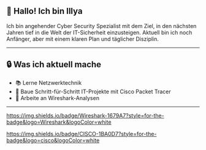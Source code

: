 ## 👋 Hallo! Ich bin Illya

Ich bin angehender Cyber Security Spezialist mit dem Ziel, in den nächsten Jahren tief in die Welt der IT-Sicherheit einzusteigen. Aktuell bin ich noch Anfänger, aber mit einem klaren Plan und täglicher Disziplin.


---

## 🔒 Was ich aktuell mache

- 📚 Lerne Netzwerktechnik
- 🧪 Baue Schritt-für-Schritt IT-Projekte mit Cisco Packet Tracer
- 🧠 Arbeite an Wireshark-Analysen 

---

https://img.shields.io/badge/Wireshark-1679A7?style=for-the-badge&logo=Wireshark&logoColor=white

https://img.shields.io/badge/CISCO-1BA0D7?style=for-the-badge&logo=cisco&logoColor=white

